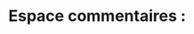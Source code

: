 # Espace commentaires : 

<script src="https://utteranc.es/client.js"
        repo="Troy314/utterances"
        issue-term="url"
        label="Comment"
        theme="github-dark"
        crossorigin="anonymous"
        async>
</script>
